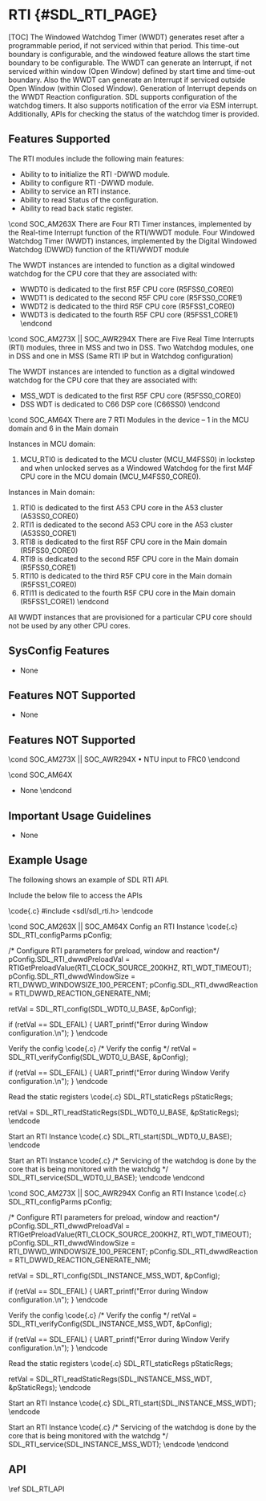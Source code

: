 # RTI {#SDL_RTI_PAGE}

[TOC]
The Windowed Watchdog Timer (WWDT) generates reset after a programmable period, if not serviced within that period. This time-out boundary is configurable, and the windowed feature allows the start time boundary to be configurable. The WWDT can generate an Interrupt, if not serviced within window (Open Window) defined by start time and time-out boundary. Also the WWDT can generate an Interrupt if serviced outside Open Window (within Closed Window). Generation of Interrupt depends on the WWDT Reaction configuration. SDL supports configuration of the watchdog timers. It also supports notification of the error via ESM interrupt. Additionally, APIs for checking the status of the watchdog timer is provided.

## Features Supported
The RTI modules include the following main features:
* Ability to to initialize the RTI -DWWD module.
* Ability to configure RTI -DWWD module.
* Ability to service an RTI instance.
* Ability to read Status of the configuration.
* Ability to read back static register.

\cond SOC_AM263X
There are Four RTI Timer instances, implemented by the Real-time Interrupt function of the RTI/WWDT module.
Four Windowed Watchdog Timer (WWDT) instances, implemented by the Digital Windowed Watchdog
(DWWD) function of the RTI/WWDT module

The WWDT instances are intended to function as a digital windowed watchdog for the CPU core that they are
associated with:
* WWDT0 is dedicated to the first R5F CPU core (R5FSS0_CORE0)
* WWDT1 is dedicated to the second R5F CPU core (R5FSS0_CORE1)
* WWDT2 is dedicated to the third R5F CPU core (R5FSS1_CORE0)
* WWDT3 is dedicated to the fourth R5F CPU core (R5FSS1_CORE1)
\endcond

\cond SOC_AM273X || SOC_AWR294X
There are Five Real Time Interrupts (RTI) modules, three in MSS and two in DSS.
Two Watchdog modules, one in DSS and one in MSS (Same RTI IP but in Watchdog configuration)

The WWDT instances are intended to function as a digital windowed watchdog for the CPU core that they are
associated with:

* MSS_WDT is dedicated to the first R5F CPU core (R5FSS0_CORE0)
* DSS WDT is dedicated to C66 DSP core (C66SS0)
\endcond

\cond SOC_AM64X
There are 7 RTI Modules in the device – 1 in the MCU domain and 6 in the Main domain

Instances in MCU domain:

1)	MCU_RTI0 is dedicated to the MCU cluster (MCU_M4FSS0) in lockstep and when unlocked serves as a Windowed Watchdog for the first M4F CPU core in the MCU domain (MCU_M4FSS0_CORE0).

Instances in Main domain:

1)	RTI0 is dedicated to the first A53 CPU core in the A53 cluster (A53SS0_CORE0)
2)	RTI1 is dedicated to the second A53 CPU core in the A53 cluster (A53SS0_CORE1)
3)	RTI8 is dedicated to the first R5F CPU core in the Main domain (R5FSS0_CORE0)
4)	RTI9 is dedicated to the second R5F CPU core in the Main domain (R5FSS0_CORE1)
5)	RTI10 is dedicated to the third R5F CPU core in the Main domain (R5FSS1_CORE0)
6)	RTI11 is dedicated to the fourth R5F CPU core in the Main domain (R5FSS1_CORE1)
\endcond

All WWDT instances that are provisioned for a particular CPU core should not be used by any other CPU cores.

## SysConfig Features
- None

## Features NOT Supported
- None


## Features NOT Supported

\cond SOC_AM273X || SOC_AWR294X
• NTU input to FRC0
\endcond

\cond SOC_AM64X
- None
\endcond

## Important Usage Guidelines
- None

## Example Usage

The following shows an example of SDL RTI API.

Include the below file to access the APIs

\code{.c}
#include <sdl/sdl_rti.h>
\endcode

\cond SOC_AM263X || SOC_AM64X
Config an RTI Instance
\code{.c}
SDL_RTI_configParms pConfig;

/* Configure RTI parameters for preload, window and reaction*/
pConfig.SDL_RTI_dwwdPreloadVal = RTIGetPreloadValue(RTI_CLOCK_SOURCE_200KHZ, RTI_WDT_TIMEOUT);
pConfig.SDL_RTI_dwwdWindowSize = RTI_DWWD_WINDOWSIZE_100_PERCENT;
pConfig.SDL_RTI_dwwdReaction   = RTI_DWWD_REACTION_GENERATE_NMI;

retVal = SDL_RTI_config(SDL_WDT0_U_BASE, &pConfig);

if (retVal == SDL_EFAIL)
{
    UART_printf("Error during Window configuration.\n");
}
\endcode

Verify the config
\code{.c}
/* Verify the config */
retVal = SDL_RTI_verifyConfig(SDL_WDT0_U_BASE, &pConfig);

if (retVal == SDL_EFAIL)
{
    UART_printf("Error during Window Verify configuration.\n");
}
\endcode

Read the static registers
\code{.c}
SDL_RTI_staticRegs pStaticRegs;

retVal = SDL_RTI_readStaticRegs(SDL_WDT0_U_BASE, &pStaticRegs);
\endcode

Start an RTI Instance
\code{.c}
SDL_RTI_start(SDL_WDT0_U_BASE);
\endcode

Start an RTI Instance
\code{.c}
/* Servicing of the watchdog is done by the core that is being monitored with the watchdg */
SDL_RTI_service(SDL_WDT0_U_BASE);
\endcode
\endcond

\cond SOC_AM273X || SOC_AWR294X
Config an RTI Instance
\code{.c}
SDL_RTI_configParms pConfig;

/* Configure RTI parameters for preload, window and reaction*/
pConfig.SDL_RTI_dwwdPreloadVal = RTIGetPreloadValue(RTI_CLOCK_SOURCE_200KHZ, RTI_WDT_TIMEOUT);
pConfig.SDL_RTI_dwwdWindowSize = RTI_DWWD_WINDOWSIZE_100_PERCENT;
pConfig.SDL_RTI_dwwdReaction   = RTI_DWWD_REACTION_GENERATE_NMI;

retVal = SDL_RTI_config(SDL_INSTANCE_MSS_WDT, &pConfig);

if (retVal == SDL_EFAIL)
{
    UART_printf("Error during Window configuration.\n");
}
\endcode

Verify the config
\code{.c}
/* Verify the config */
retVal = SDL_RTI_verifyConfig(SDL_INSTANCE_MSS_WDT, &pConfig);

if (retVal == SDL_EFAIL)
{
    UART_printf("Error during Window Verify configuration.\n");
}
\endcode

Read the static registers
\code{.c}
SDL_RTI_staticRegs pStaticRegs;

retVal = SDL_RTI_readStaticRegs(SDL_INSTANCE_MSS_WDT, &pStaticRegs);
\endcode

Start an RTI Instance
\code{.c}
SDL_RTI_start(SDL_INSTANCE_MSS_WDT);
\endcode

Start an RTI Instance
\code{.c}
/* Servicing of the watchdog is done by the core that is being monitored with the watchdg */
SDL_RTI_service(SDL_INSTANCE_MSS_WDT);
\endcode
\endcond
## API

\ref SDL_RTI_API